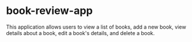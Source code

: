 # book-review-app
This application allows users to view a list of books, add a new book, view details about a book, edit a book's details, and delete a book.
